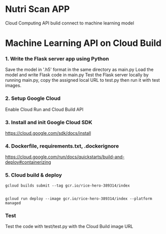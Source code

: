 # Nutri Scan APP
Cloud Computing API bulid connect to machine learning model

# Machine Learning API on Cloud Build

### 1. Write the Flask server app using Python
Save the model in '.h5' format in the same directory as main.py
Load the model and write Flask code in main.py
Test the Flask server locally by running main.py, copy the assigned local URL to test.py then run it with test images.
### 2. Setup Google Cloud
Enable Cloud Run and Cloud Build API
### 3. Install and init Google Cloud SDK
https://cloud.google.com/sdk/docs/install
### 4. Dockerfile, requirements.txt, .dockerignore
https://cloud.google.com/run/docs/quickstarts/build-and-deploy#containerizing
### 5. Cloud build & deploy
```
gcloud builds submit --tag gcr.io/rice-hero-389314/index
```
```

gcloud run deploy --image gcr.io/rice-hero-389314/index --platform managed
```

### Test
Test the code with test/test.py with the Cloud Build image URL
